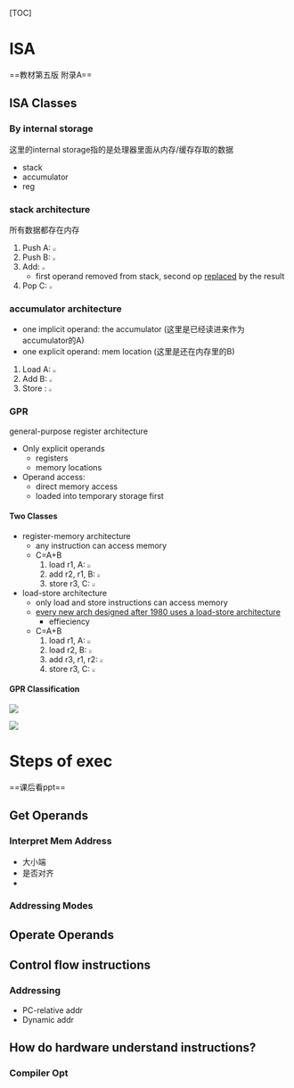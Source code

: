 [TOC]

# ISA

==教材第五版 附录A==

## ISA Classes

### By internal storage

这里的internal storage指的是处理器里面从内存/缓存存取的数据

* stack
* accumulator
* reg

### stack architecture

所有数据都存在内存

1. Push A: <img src="assets/image-20201012110833719.png" style="zoom: 33%;" />
2. Push B: <img src="assets/image-20201012110900057.png" style="zoom:33%;" />
3. Add: <img src="assets/image-20201012110917950.png" style="zoom:33%;" />
    * first operand removed from stack, second op <u>replaced</u> by the result
4. Pop C: <img src="assets/image-20201012110944442.png" style="zoom:33%;" />

### accumulator architecture

* one implicit operand: the accumulator (这里是已经读进来作为accumulator的A)
* one explicit operand: mem location (这里是还在内存里的B)

1. Load A: <img src="assets/image-20201012110731123.png" style="zoom:33%;" />
2. Add B: <img src="assets/image-20201012110642572.png" style="zoom:33%;" />
3. Store : <img src="assets/image-20201012111019157.png" style="zoom:33%;" />



### GPR

general-purpose register architecture

* Only explicit operands
    * registers
    * memory locations
* Operand access:
    * direct memory access
    * loaded into temporary storage first







#### Two Classes

* register-memory architecture
    * any instruction can access memory
    * C=A+B
        1. load r1, A: <img src="assets/image-20201012112506224.png" style="zoom:33%;" />
        2. add r2, r1, B: <img src="assets/image-20201012112533082.png" style="zoom:33%;" />
        3. store r3, C: <img src="assets/image-20201012112607673.png" style="zoom:33%;" />
* load-store architecture
    * only load and store instructions can access memory
    * <u>every new arch designed after 1980 uses a load-store architecture</u>
        * effieciency
    * C=A+B
        1. load r1, A: <img src="assets/image-20201012131334309.png" style="zoom:33%;" />
        2. load r2, B: <img src="assets/image-20201012131354060.png" style="zoom: 33%;" />
        3. add r3, r1, r2: <img src="assets/image-20201012131412757.png" style="zoom:33%;" />
        4. store r3, C: <img src="assets/image-20201012131425910.png" style="zoom:33%;" />

#### GPR Classification

![](assets/image-20201012113215678.png)

![](assets/image-20201012113343339.png)



# Steps of exec

==课后看ppt==

## Get Operands

### Interpret Mem Address

* 大小端
* 是否对齐
* 

### Addressing Modes



## Operate Operands



## Control flow instructions

### Addressing

* PC-relative addr
* Dynamic addr

## How do hardware understand instructions?

### Compiler Opt



